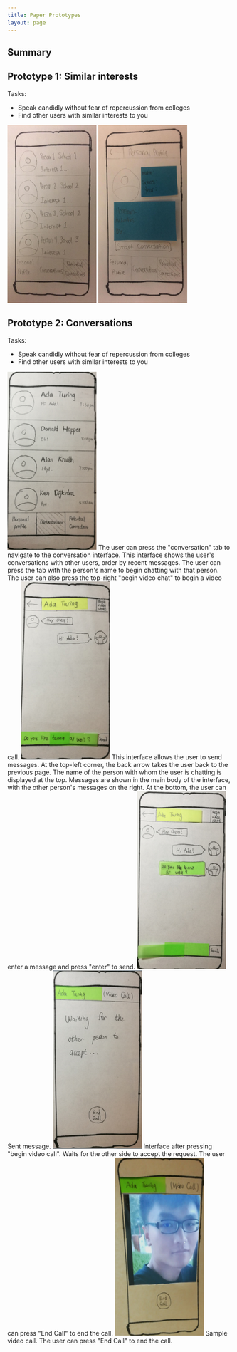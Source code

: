 ```yaml
---
title: Paper Prototypes
layout: page
---
```


## Summary

## Prototype 1: Similar interests

Tasks:
* Speak candidly without fear of repercussion from colleges
* Find other users with similar interests to you

<img src="/img/potential_connections.png" width="200" height="400" />
<img src="/img/potential_connection_profile.png" width="200" height="400" />


## Prototype 2: Conversations

Tasks:
* Speak candidly without fear of repercussion from colleges
* Find other users with similar interests to you

<img src="/wei_1.png" width="200" height="400" />
The user can press the "conversation" tab to navigate to the conversation interface.  This interface shows the user's conversations with other users, order by recent messages.  The user can press the tab with the person's name to begin chatting with that person.  The user can also press the top-right "begin video chat" to begin a video call.


<img src="/wei_2.png" width="200" height="400" />
This interface allows the user to send messages.   At the top-left corner, the back arrow takes the user back to the previous page.  The name of the person with whom the user is chatting is displayed at the top.  Messages are shown in the main body of the interface, with the other person's messages on the right.  At the bottom, the user can enter a message and press "enter" to send.



<img src="/wei_3.png" width="200" height="400" />
Sent message.  


<img src="/wei_4.png" width="200" height="400" />
Interface after pressing "begin video call".  Waits for the other side to accept the request.  The user can press "End Call" to end the call.


<img src="/wei_5.png" width="200" height="400" />
Sample video call.  The user can press "End Call" to end the call.
